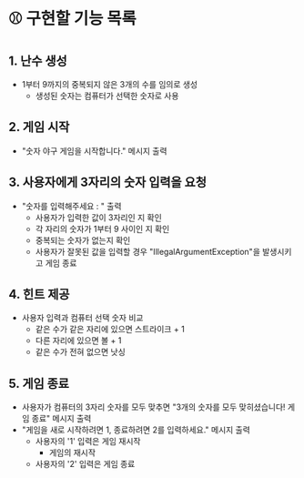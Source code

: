 # ⚾ 구현할 기능 목록

## 1. 난수 생성

* 1부터 9까지의 중복되지 않은 3개의 수를 임의로 생성
    * 생성된 숫자는 컴퓨터가 선택한 숫자로 사용

## 2. 게임 시작

* "숫자 야구 게임을 시작합니다." 메시지 출력

## 3. 사용자에게 3자리의 숫자 입력을 요청

* "숫자를 입력해주세요 : " 출력
  * 사용자가 입력한 값이 3자리인 지 확인
  * 각 자리의 숫자가 1부터 9 사이인 지 확인
  * 중복되는 숫자가 없는지 확인
  * 사용자가 잘못된 값을 입력할 경우 "IllegalArgumentException"을 발생시키고 게임 종료

## 4. 힌트 제공

* 사용자 입력과 컴퓨터 선택 숫자 비교
  * 같은 수가 같은 자리에 있으면 스트라이크 + 1
  * 다른 자리에 있으면 볼 + 1
  * 같은 수가 전혀 없으면 낫싱

## 5. 게임 종료
* 사용자가 컴퓨터의 3자리 숫자를 모두 맞추면 "3개의 숫자를 모두 맞히셨습니다! 게임 종료" 메시지 출력
* "게임을 새로 시작하려면 1, 종료하려면 2를 입력하세요." 메시지 출력
  * 사용자의 '1' 입력은 게임 재시작
    * 게임의 재시작
  * 사용자의 '2' 입력은 게임 종료